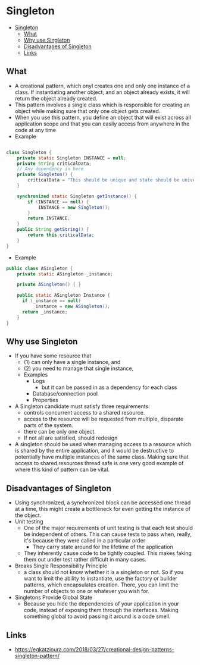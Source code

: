 # Singleton


<!-- TOC depthFrom:1 depthTo:6 withLinks:1 updateOnSave:1 orderedList:0 -->

- [Singleton](#singleton)
	- [What](#what)
	- [Why use Singleton](#why-use-singleton)
	- [Disadvantages of Singleton](#disadvantages-of-singleton)
	- [Links](#links)

<!-- /TOC -->

## What

- A creational pattern, which onyl creates one and only one instance of a class. If instantiating another object, and an object already exists, it will return the object already created.
- This pattern involves a single class which is responsible for creating an object while making sure that only one object gets created.
- When you use this pattern, you define an object that will exist across all application scope and that you can easily access from anywhere in the code at any time
- Example

```java

class Singleton {
    private static Singleton INSTANCE = null;
    private String criticalData;
    // Any dependency in here
    private Singleton() {
        criticalData = "This should be unique and state should be universal";
    }

    synchronized static Singleton getInstance() {
        if (INSTANCE == null) {
            INSTANCE = new Singleton();
        }
        return INSTANCE;
    }
    public String getString() {
        return this.criticalData;
    }
}

```

- Example

```java
public class ASingleton {
    private static ASingleton _instance;

    private ASingleton() { }

    public static ASingleton Instance {
      if (_instance == null)
          _instance = new ASingleton();
      return _instance;
    }
}
```

## Why use Singleton

- If you have some resource that
  - (1) can only have a single instance, and
  - (2) you need to manage that single instance,
  - Examples
    - Logs
      - but it can be passed in as a dependency for each class
    - Database/connection pool
    - Properties
- A Singleton candidate must satisfy three requirements:
    - controls concurrent access to a shared resource.
    - access to the resource will be requested from multiple, disparate parts of the system.
    - there can be only one object.
  - If not all are satisfied, should redesign
- A singleton should be used when managing access to a resource which is shared by the entire application, and it would be destructive to potentially have multiple instances of the same class. Making sure that access to shared resources thread safe is one very good example of where this kind of pattern can be vital.

## Disadvantages of Singleton

 - Using synchronized, a synchronized block can be accessed one thread at a time, this might create a bottleneck for even getting the instance of the object.
 - Unit testing
   - One of the major requirements of unit testing is that each test should be independent of others. This can cause tests to pass when, really, it's because they were called in a particular order
     - They carry state around for the lifetime of the application
   - They inherently cause code to be tightly coupled. This makes faking them out under test rather difficult in many cases.
 - Breaks Single Responsibility Principle
   -  a class should not know whether it is a singleton or not. So if you want to limit the ability to instantiate, use the factory or builder patterns, which encapsulates creation. There, you can limit the number of objects to one or whatever you wish for.
 - Singletons Provide Global State
   - Because you hide the dependencies of your application in your code, instead of exposing them through the interfaces. Making something global to avoid passing it around is a code smell.

## Links

- https://egkatzioura.com/2018/03/27/creational-design-patterns-singleton-pattern/
